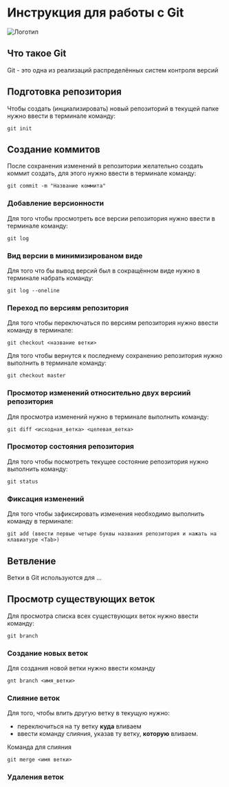 # **Инструкция для работы с Git**

![Логотип](git.jpg)

## Что такое Git

Git - это одна из реализаций распределённых систем контроля версий

## Подготовка репозитория

Чтобы создать (инциализировать) новый репозиторий в текущей папке нужно ввести в терминале команду:

    git init

## Создание коммитов

После сохранения изменений в репозитории желательно создать коммит создать, для этого нужно ввести в терминале команду:

    git commit -m "Название коммита"

### Добавление версионности

Для того чтобы просмотреть все версии репозитория нужно ввести в терминале команду:

    git log

### Вид версии в минимизированом виде

Для того что бы вывод версий был в сокращённом виде нужно в терминале набрать команду:

    git log --oneline

### Переход по версиям репозитория

Для того чтобы переключаться по версиям репозитория нужно ввести команду в терминале:

    git checkout <название ветки>

Для того чтобы вернутся к последнему сохранению репозитория нужно выполнить в терминале команду:

    git checkout master

### Просмотор изменений относительно двух версиий репозитория

Для просмотра изменений нужно в терминале выполнить команду:

    git diff <исходная_ветка> <целевая_ветка>

### Просмотор состояния репозитория

Для того чтобы посмотреть текущее состояние репозитория нужно выполнить команду:

    git status

### Фиксация изменений

Для того чтобы зафиксировать изменения необходимо выполнить команду в терминале:

    git add (ввести первые четыре буквы названия репозитория и нажать на клавиатуре <Tab>)

## Ветвление

Ветки в Git используются для ...

## Просмотр существующих веток

Для просмотра списка всех существующих веток нужно ввести команду:

    git branch

### Создание новых веток

Для создания новой ветки нужно ввести команду

    gnt branch <имя_ветки>

### Слияние веток

Для того, чтобы влить другую ветку в текущую нужно:
- переключиться на ту ветку **куда** вливаем
- ввести команду слияния, указав ту ветку, **которую** вливаем.

Команда для слияния

    git merge <имя ветки>
    
### Удаления веток
